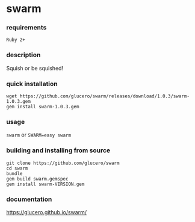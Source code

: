 # swarm

### requirements

`Ruby 2+`

### description

Squish or be squished!

### quick installation

```
wget https://github.com/glucero/swarm/releases/download/1.0.3/swarm-1.0.3.gem
gem install swarm-1.0.3.gem
```

### usage

`swarm` or `SWARM=easy swarm`

### building and installing from source

```
git clone https://github.com/glucero/swarm
cd swarm
bundle
gem build swarm.gemspec
gem install swarm-VERSION.gem
```

### documentation

https://glucero.github.io/swarm/

